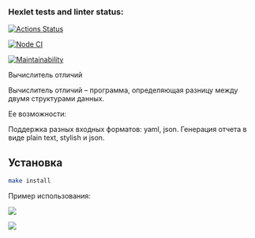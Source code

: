 ### Hexlet tests and linter status:
[![Actions Status](https://github.com/olesya-syrtina/frontend-project-46/actions/workflows/hexlet-check.yml/badge.svg)](https://github.com/olesya-syrtina/frontend-project-46/actions)

[![Node CI](https://github.com/olesya-syrtina/frontend-project-46/workflows/Node%20CI/badge.svg)](https://github.com/olesya-syrtina/frontend-project-46/actions)

[![Maintainability](https://api.codeclimate.com/v1/badges/b8820a4901ff27dccf1f/maintainability)](https://codeclimate.com/github/olesya-syrtina/frontend-project-46/maintainability)


Вычислитель отличий

Вычислитель отличий – программа, определяющая разницу между двумя структурами данных. 

Ее возможности:

Поддержка разных входных форматов: yaml, json.
Генерация отчета в виде plain text, stylish и json.

## Установка

```bash
make install
```

Пример использования:

<a href="https://asciinema.org/a/s1EBxqg3IddLF8hIPvnguCecR" target="_blank"><img src="https://asciinema.org/a/s1EBxqg3IddLF8hIPvnguCecR.svg" /></a>


<a href="https://asciinema.org/a/9KqJ2iZoMDcpPVSKcWfgKOUXv" target="_blank"><img src="https://asciinema.org/a/9KqJ2iZoMDcpPVSKcWfgKOUXv.svg" /></a>